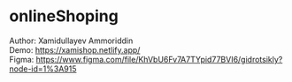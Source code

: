 # onlineShoping
Author: Xamidullayev Ammoriddin
<br>
Demo: https://xamishop.netlify.app/
<br>
Figma: https://www.figma.com/file/KhVbU6Fv7A7TYpid77BVI6/gidrotsikly?node-id=1%3A915
